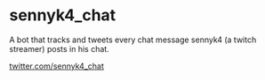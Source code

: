 # sennyk4_chat
A bot that tracks and tweets every chat message sennyk4 (a twitch streamer) posts in his chat.

[twitter.com/sennyk4_chat](https://twitter.com/sennyk4_chat)
